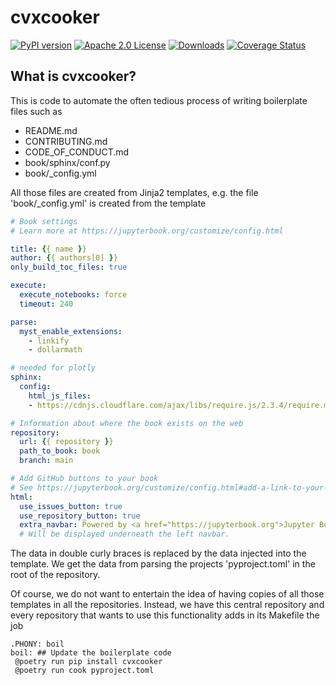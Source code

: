 # cvxcooker

[![PyPI version](https://badge.fury.io/py/cvxcooker.svg)](https://badge.fury.io/py/cvxcooker)
[![Apache 2.0 License](https://img.shields.io/badge/License-APACHEv2-brightgreen.svg)](https://github.com/cvxgrp/boilerplate/blob/master/LICENSE)
[![Downloads](https://static.pepy.tech/personalized-badge/cvxcooker?period=month&units=international_system&left_color=black&right_color=orange&left_text=PyPI%20downloads%20per%20month)](https://pepy.tech/project/cvxcooker)
[![Coverage Status](https://coveralls.io/repos/github/cvxgrp/cvxcooker/badge.png?branch=main)](https://coveralls.io/github/cvxgrp/cvxcooker?branch=main)

## What is cvxcooker?

This is code to automate the often tedious process of writing
boilerplate files such as

* README.md
* CONTRIBUTING.md
* CODE_OF_CONDUCT.md
* book/sphinx/conf.py
* book/_config.yml

All those files are created from Jinja2 templates, e.g.
the file 'book/_config.yml' is created from the template

```yaml
# Book settings
# Learn more at https://jupyterbook.org/customize/config.html

title: {{ name }}
author: {{ authors[0] }}
only_build_toc_files: true

execute:
  execute_notebooks: force
  timeout: 240

parse:
  myst_enable_extensions:
    - linkify
    - dollarmath

# needed for plotly
sphinx:
  config:
    html_js_files:
    - https://cdnjs.cloudflare.com/ajax/libs/require.js/2.3.4/require.min.js

# Information about where the book exists on the web
repository:
  url: {{ repository }}
  path_to_book: book
  branch: main

# Add GitHub buttons to your book
# See https://jupyterbook.org/customize/config.html#add-a-link-to-your-repository
html:
  use_issues_button: true
  use_repository_button: true
  extra_navbar: Powered by <a href="https://jupyterbook.org">Jupyter Book</a>
  # Will be displayed underneath the left navbar.
```

The data in double curly braces is replaced by the data injected into the template.
We get the data from parsing the projects 'pyproject.toml' in the root of the repository.

Of course, we do not want to entertain the idea of having copies of all those
templates in all the repositories. Instead, we have this central repository
and every repository that wants to use this functionality adds in its Makefile
the job

```make
.PHONY: boil
boil: ## Update the boilerplate code
 @poetry run pip install cvxcooker
 @poetry run cook pyproject.toml
```
